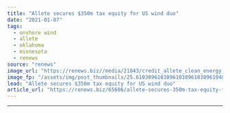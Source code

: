 ```yaml
---
title: "Allete secures $350m tax equity for US wind duo"
date: "2021-01-07"
tags: 
  - onshore wind
  - allete
  - oklahoma
  - minnesota
  - renews
source: "renews"
image_url: "https://renews.biz//media/21043/credit_allete_clean_energy.jpg?mode=crop&width=770&heightratio=0.6103896103896103896103896104&slimmage=true"
image_fp: "/assets/img/post_thumbnails/25.6103896103896103896103896104&slimmage=true"
lead: "Allete secures $350m tax equity for US wind duo"
article_url: "https://renews.biz/65606/allete-secures-350m-tax-equity-for-us-wind-duo/"
---
```


---
